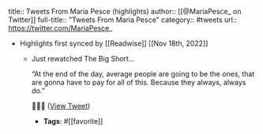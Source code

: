 title:: Tweets From Maria Pesce (highlights)
author:: [[@MariaPesce_ on Twitter]]
full-title:: "Tweets From Maria Pesce"
category:: #tweets
url:: https://twitter.com/MariaPesce_

- Highlights first synced by [[Readwise]] [[Nov 18th, 2022]]
	- Just rewatched The Big Short...
	  
	  “At the end of the day, average people are going to be the ones, that are gonna have to pay for all of this. Because they always, always do.”
	  
	  🤯🤯🤯 ([View Tweet](https://twitter.com/MariaPesce_/status/1398840224789282816))
		- **Tags**: #[[favorite]]